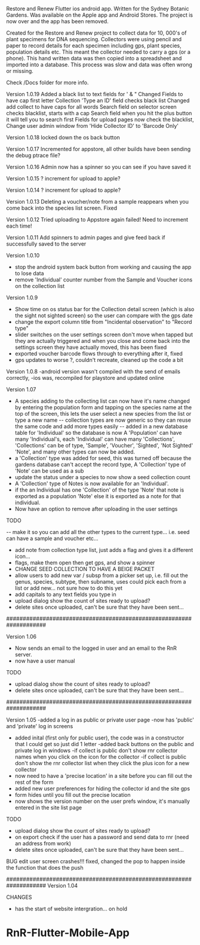 Restore and Renew Flutter ios android app.
Written for the Sydney Botanic Gardens.
Was available on the Apple app and Android Stores. 
The project is now over and the app has been removed.

Created for the Restore and Renew project to collect data for 10, 000's of plant specimens for DNA sequencing.
Collectors were using pencil and paper to record details for each specimen including gps, plant species, population details etc.
This meant the collector needed to carry a gps (or a phone). This hand written data was then copied into a spreadsheet and imported into a database. This process was slow and data was often wrong or missing. 



Check /Docs folder for more info.
    
    



Version 1.0.19
Added a black list to text fields for ' & "
Changed Fields to have cap first letter
Collection 'Type an ID' field checks black list
Changed add collect to have caps for all words
Search field on selector screen checks blacklist, starts with a cap
Search field when you hit the plus button it will tell you to search first
Fields for upload pages now check the blacklist,
Change user admin window from 'Hide Collector ID' to 'Barcode Only'


Version 1.0.18
locked down the os back button

Version 1.0.17
Incremented for appstore, all other builds have been sending the debug ptrace file?


Version 1.0.16
Admin now has a spinner so you can see if you have saved it

Version 1.0.15
? increment for upload to apple?

Version 1.0.14
? increment for upload to apple?


Version 1.0.13
Deleting a voucher/note from a sample reappears when you come back into the species list screen. Fixed

Version 1.0.12
Tried uploading to Appstore again failed! Need to increment each time!


Version 1.0.11
Add spinners to admin pages and give feed back if successfully saved to the server



Version 1.0.10
- stop the android system back button from working and causing the app to lose data
- remove 'Individual' counter number from the Sample and Voucher icons on the collection list


Version 1.0.9
- Show time on os status bar for the Collection detail screen (which is also the sight not sighted screen) so the user can compare with the gps date
- change the export column title from "Incidental observation" to "Record type"
- slider switches on the user settings screen don't move when tapped but they are actually triggered and when you close and come back into the settings screen they have actually moved, this has been fixed
- exported voucher barcode flows through to everything after it, fixed
- gps updates to worse ?, couldn't recreate, cleaned up the code a bit


Version 1.0.8
-android version wasn't compiled with the send of emails correctly,
-ios was, recompiled for playstore and updated online


Version 1.07
- A species adding to the collecting list can now have it's name changed by entering the population form and tapping on the species name at the top of the screen, this
lets the user select a new species from the list or type a new name
-- collection types are now generic so they can reuse the same code and add more types easily
-- added in a new database table for 'Individual' so the database is now
    A 'Population' can have many 'Individual's, each 'Individual' can have many 'Collections', 'Collections' can be of type, 'Sample', 'Voucher', 'Sighted', 'Not Sighted' 'Note', and many other types can now be added. 
- a 'Collection' type was added for seed, this was turned off because the gardens database can't accept the record type, A 'Collection' type of 'Note' can be used as a sub
- update the status under a species to now show a seed collection count
- A 'Collection' type of Notes is now available for an 'Individual'.
- if the an Individual has one 'Collection' of the type 'Note' that note is exported as a population 'Note' else it is exported as a note for that individual.
- Now have an option to remove after uploading in the user settings



TODO

-- make it so you can add all the other types to the current type... i.e. seed can have a sample and voucher etc...
- add note from collection type list, just adds a flag and gives it a different icon...
- flags, make them open then get gps, and show a spinner
- CHANGE SEED COLLECTION TO HAVE A BEIGE PACKET
- allow users to add new var / subsp from a picker set up, i.e. fill out the genus, species, subtype, then subname, uses could pick each from a list or add new... not sure how to do this yet
- add capitals to any text fields you type in
- upload dialog show the count of sites ready to upload?
- delete sites once uploaded, can't be sure that they have been sent...

####################################################################


Version 1.06


- Now sends an email to the logged in user and an email to the RnR server.
- now have a user manual

TODO
- upload dialog show the count of sites ready to upload?
- delete sites once uploaded, can't be sure that they have been sent...




####################################################################

Version 1.05
-added a log in as public or private user page
-now has 'public' and 'private' log in screens
- added inital (first only for public user), the code was in a constructor that I could get so just did 1 letter
-added back buttons on the public and private log in windows
-if collect is public don't show rnr collector names when you click on the icon for the collector
-if collect is public don't show the rnr collector list when they click the plus icon for a new collector
- now need to have a 'precise location' in a site before you can fill out the rest of the form
- added new user preferences for hiding the collector id and the site gps
- form hides until you fill out the precise location
- now shows the version number on the user prefs window, it's manually entered in the site list page 



TODO
- upload dialog show the count of sites ready to upload?
- on export check if the user has a password and send data to rnr (need an address from work)
- delete sites once uploaded, can't be sure that they have been sent...


BUG 
edit user screen crashes!!! fixed, changed the pop to happen inside the function that does the push


####################################################################
Version 1.04

CHANGES
- has the start of website intergration... on hold










    

# RnR-Flutter-Mobile-App
